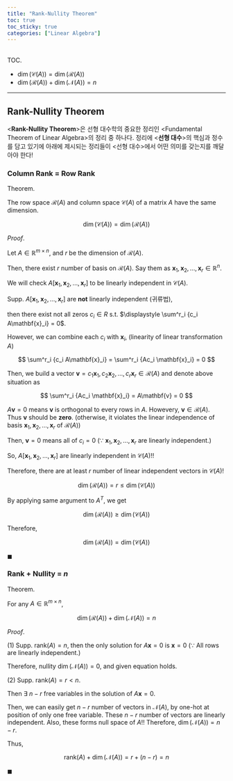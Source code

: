 ```yaml
---
title: "Rank-Nullity Theorem"
toc: true
toc_sticky: true
categories: ["Linear Algebra"]
---
```




<br><span class="statement-title">TOC.</span><br>

- $\dim (\mathcal{C}(A)) = \dim (\mathcal{R}(A))$
- $\dim (\mathcal{R}(A)) + \dim (\mathcal{N}(A)) = n$

<hr/>

## Rank-Nullity Theorem

\<**Rank-Nullity Theorem**\>은 선형 대수학의 중요한 정리인 \<Fundamental Theorem of Linear Algebra\>의 정리 중 하나다. 정리에 \<**선형 대수**\>의 핵심과 정수를 담고 있기에 아래에 제시되는 정리들이 \<선형 대수\>에서 어떤 의미를 갖는지를 깨달아야 한다!

### Column Rank = Row Rank

<span class="statement-title">Theorem.</span><br>

The row space $\mathcal{R}(A)$ and column space $\mathcal{C}(A)$ of a matrix $A$ have the same dimension.

$$
\dim (\mathcal{C}(A)) = \dim (\mathcal{R}(A))
$$

<span class="statement-title">*Proof*.</span><br>

Let $A \in \mathbb{R}^{m\times n}$, and $r$ be the dimension of $\mathcal{R}(A)$.

Then, there exist $r$ number of basis on $\mathcal{R}(A)$. Say them as $\mathbf{x}_1, \mathbf{x}_2, \dots, \mathbf{x}_r \in \mathbb{R}^{n}$.

We will check $A[\mathbf{x}_1, \mathbf{x}_2, \dots, \mathbf{x}_r]$ to be linearly independent in $\mathcal{C}(A)$.

Supp. $A[\mathbf{x}_1, \mathbf{x}_2, \dots, \mathbf{x}_r]$ are **not** linearly independent (귀류법),

then there exist not all zeros $c_i \in R$ s.t. $\displaystyle \sum^r_i {c_i A\mathbf{x}_i} = 0$.

However, we can combine each $c_i$ with $\mathbf{x}_i$, (linearity of linear transformation $A$)

$$
\sum^r_i {c_i A\mathbf{x}_i} = \sum^r_i {Ac_i \mathbf{x}_i} = 0
$$

Then, we build a vector $\mathbf{v} = c_1 \mathbf{x}_1, c_2 \mathbf{x}_2, \dots, c_r \mathbf{x}_r \in \mathcal{R}(A)$ and denote above situation as

$$
\sum^r_i {Ac_i \mathbf{x}_i} = A\mathbf{v} = 0
$$

$A\mathbf{v} = 0$ means $\mathbf{v}$ is orthogonal to every rows in $A$. Howevery, $\mathbf{v} \in \mathcal{R}(A)$. Thus $\mathbf{v}$ should be **zero**. (otherwise, it violates the linear independence of basis $\mathbf{x}_1, \mathbf{x}_2, \dots, \mathbf{x}_r$ of $\mathcal{R}(A)$)

Then, $\mathbf{v} = 0$ means all of $c_i = 0$ ($\because$ $\mathbf{x}_1, \mathbf{x}_2, \dots, \mathbf{x}_r$ are linearly independent.)

So, $A[\mathbf{x}_1, \mathbf{x}_2, \dots, \mathbf{x}_r]$ are linearly independent in $\mathcal{C}(A)$!!

Therefore, there are at least $r$ number of linear independent vectors in $\mathcal{C}(A)$!

$$
\dim (\mathcal{R}(A)) = r \le \dim (\mathcal{C}(A))
$$

By applying same argument to $A^T$, we get

$$
\dim (\mathcal{R}(A)) \ge \dim (\mathcal{C}(A))
$$

Therefore,

$$
\dim (\mathcal{R}(A)) = \dim (\mathcal{C}(A))
$$

$\blacksquare$

### Rank + Nullity = $n$

<span class="statement-title">Theorem.</span><br>

For any $A \in \mathbb{R}^{m \times n}$,

$$
\dim (\mathcal{R}(A)) + \dim (\mathcal{N}(A)) = n
$$

<span class="statement-title">*Proof*.</span><br>

(1) Supp. $\text{rank}(A) = n$, then the only solution for $A \mathbf{x} = 0$ is $\mathbf{x} = 0$ ($\because$ All rows are linearly independent.)

Therefore, nullity $\dim (\mathcal{N}(A)) = 0$, and given equation holds.

(2) Supp. $\text{rank}(A) = r < n$.

Then $\exists$ $n-r$ free variables in the solution of $A \mathbf{x} = 0$.

Then, we can easily get $n-r$ number of vectors in $\mathcal{N}(A)$, by one-hot at position of only one free variable. These $n-r$ number of vectors are linearly independent. Also, these forms null space of $A$!! Therefore, $\dim (\mathcal{N}(A)) = n-r$.

Thus,

$$
\text{rank}(A) + \dim (\mathcal{N}(A)) = r + (n-r) = n
$$

$\blacksquare$
